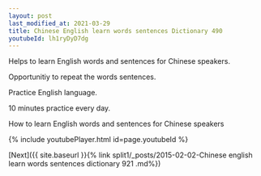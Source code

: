 ```yaml
---
layout: post
last_modified_at: 2021-03-29
title: Chinese English learn words sentences Dictionary 490 
youtubeId: lh1ryDyD7dg
---
```

 
 
Helps to learn English words and sentences for Chinese speakers.

Opportunitiy to repeat the words sentences. 

Practice English language. 
 
10 minutes practice every day. 
 
How to learn English words and sentences for Chinese speakers 
 
{% include youtubePlayer.html id=page.youtubeId %}
 
 
[Next]({{ site.baseurl }}{% link  split1/_posts/2015-02-02-Chinese english learn words sentences dictionary 921 .md%})
 

